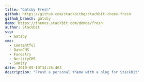 ```yaml
---
title: "Gatsby Fresh"
github: https://github.com/stackbithq/stackbit-theme-fresh
github_branch: gatsby
demo: https://themes.stackbit.com/demos/fresh
author: Stackbit
ssg:
  - Gatsby
cms:
  - Contentful
  - DatoCMS
  - Forestry
  - NetlifyCMS
  - Sanity
date: 2019-05-10T14:36:46Z
description: "Fresh a personal theme with a blog for Stackbit"
---
```

